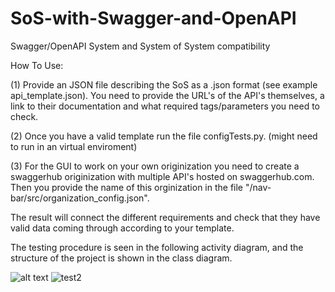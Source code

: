 # SoS-with-Swagger-and-OpenAPI
Swagger/OpenAPI System and System of System compatibility

How To Use:

(1) Provide an JSON file describing the SoS as a .json format (see example api_template.json). You need to provide the URL's of the API's themselves, a link to their documentation and what required tags/parameters you need to check.

(2) Once you have a valid template run the file configTests.py. (might need to run in an virtual enviroment)

(3) For the GUI to work on your own originization you need to create a swaggerhub originization with multiple API's hosted on swaggerhub.com. Then you provide the name of this orginization in the file "/nav-bar/src/organization_config.json". 

The result will connect the different requirements and check that they have valid data coming through according to your template.

The testing procedure is seen in the following activity diagram, and the structure of the project is shown in the class diagram.

![alt text](https://github.com/JunkZ/Project-g12/blob/master/Activity_diagram.png?raw=true)
![test2](https://github.com/JunkZ/Project-g12/blob/master/Class_diagram.png?raw=true)
